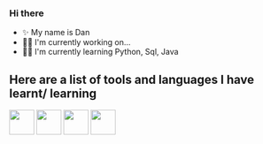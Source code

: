 ### Hi there
* ✨ My name is Dan
* 🐱‍🚀 I'm currently working on...
* 👨‍🎓 I'm currently learning Python, Sql, Java

<h2> Here are a list of tools and languages I have learnt/ learning </h2>
<p align="left">
<img
src <img src="https://cdn.jsdelivr.net/gh/devicons/devicon/icons/python/python-original.svg" width="45" height="45"/>
<img
src <img src="https://cdn.jsdelivr.net/gh/devicons/devicon/icons/mysql/mysql-original-wordmark.svg" width="45" height="45"/>
<img
src <img src="https://cdn.jsdelivr.net/gh/devicons/devicon/icons/java/java-original-wordmark.svg" width="45" height="45"/>
<img
src <img src="https://cdn.jsdelivr.net/gh/devicons/devicon/icons/googlecloud/googlecloud-original.svg" width="45" height="45"/>

